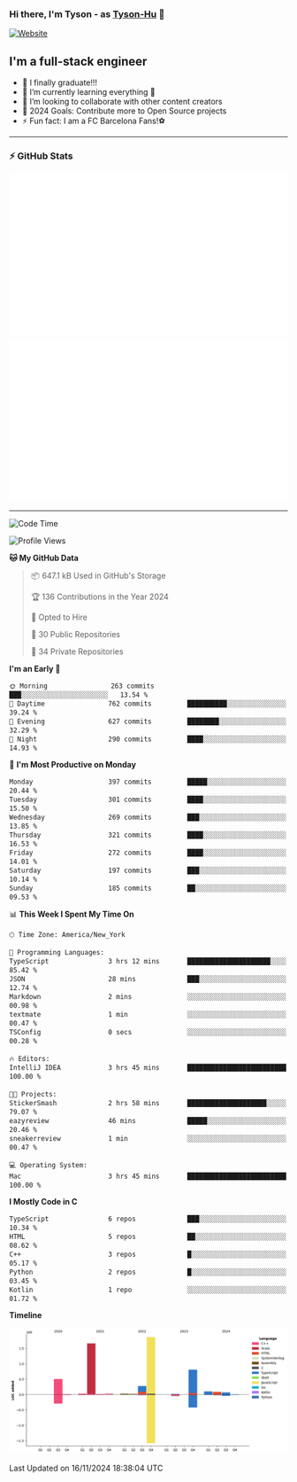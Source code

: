 ### Hi there, I'm Tyson - as [Tyson-Hu][website] 👋

[![Website](https://img.shields.io/website?label=Tianzhe.me&style=for-the-badge&url=https%3A%2F%2Ftianzhe.me)](https://tianzhe.me)


## I'm a full-stack engineer

- 🔭 I finally graduate!!!
- 🌱 I’m currently learning everything 🤣
- 👯 I’m looking to collaborate with other content creators
- 🥅 2024 Goals: Contribute more to Open Source projects
- ⚡ Fun fact: I am a FC Barcelona Fans!⚽️

---

### ⚡️ GitHub Stats
![](https://raw.githubusercontent.com/Tyson-Hu/github-stats-card/master/generated/overview.svg)
![](https://raw.githubusercontent.com/Tyson-Hu/github-stats-card/master/generated/languages.svg)

---

<!--START_SECTION:waka-->
![Code Time](http://img.shields.io/badge/Code%20Time-259%20hrs%2017%20mins-blue)

![Profile Views](http://img.shields.io/badge/Profile%20Views-0-blue)

**🐱 My GitHub Data** 

> 📦 647.1 kB Used in GitHub's Storage 
 > 
> 🏆 136 Contributions in the Year 2024
 > 
> 💼 Opted to Hire
 > 
> 📜 30 Public Repositories 
 > 
> 🔑 34 Private Repositories 
 > 
**I'm an Early 🐤** 

```text
🌞 Morning                263 commits         ███░░░░░░░░░░░░░░░░░░░░░░   13.54 % 
🌆 Daytime                762 commits         ██████████░░░░░░░░░░░░░░░   39.24 % 
🌃 Evening                627 commits         ████████░░░░░░░░░░░░░░░░░   32.29 % 
🌙 Night                  290 commits         ████░░░░░░░░░░░░░░░░░░░░░   14.93 % 
```
📅 **I'm Most Productive on Monday** 

```text
Monday                   397 commits         █████░░░░░░░░░░░░░░░░░░░░   20.44 % 
Tuesday                  301 commits         ████░░░░░░░░░░░░░░░░░░░░░   15.50 % 
Wednesday                269 commits         ███░░░░░░░░░░░░░░░░░░░░░░   13.85 % 
Thursday                 321 commits         ████░░░░░░░░░░░░░░░░░░░░░   16.53 % 
Friday                   272 commits         ████░░░░░░░░░░░░░░░░░░░░░   14.01 % 
Saturday                 197 commits         ███░░░░░░░░░░░░░░░░░░░░░░   10.14 % 
Sunday                   185 commits         ██░░░░░░░░░░░░░░░░░░░░░░░   09.53 % 
```


📊 **This Week I Spent My Time On** 

```text
🕑︎ Time Zone: America/New_York

💬 Programming Languages: 
TypeScript               3 hrs 12 mins       █████████████████████░░░░   85.42 % 
JSON                     28 mins             ███░░░░░░░░░░░░░░░░░░░░░░   12.74 % 
Markdown                 2 mins              ░░░░░░░░░░░░░░░░░░░░░░░░░   00.98 % 
textmate                 1 min               ░░░░░░░░░░░░░░░░░░░░░░░░░   00.47 % 
TSConfig                 0 secs              ░░░░░░░░░░░░░░░░░░░░░░░░░   00.28 % 

🔥 Editors: 
IntelliJ IDEA            3 hrs 45 mins       █████████████████████████   100.00 % 

🐱‍💻 Projects: 
StickerSmash             2 hrs 58 mins       ████████████████████░░░░░   79.07 % 
eazyreview               46 mins             █████░░░░░░░░░░░░░░░░░░░░   20.46 % 
sneakerreview            1 min               ░░░░░░░░░░░░░░░░░░░░░░░░░   00.47 % 

💻 Operating System: 
Mac                      3 hrs 45 mins       █████████████████████████   100.00 % 
```

**I Mostly Code in C** 

```text
TypeScript               6 repos             ███░░░░░░░░░░░░░░░░░░░░░░   10.34 % 
HTML                     5 repos             ██░░░░░░░░░░░░░░░░░░░░░░░   08.62 % 
C++                      3 repos             █░░░░░░░░░░░░░░░░░░░░░░░░   05.17 % 
Python                   2 repos             █░░░░░░░░░░░░░░░░░░░░░░░░   03.45 % 
Kotlin                   1 repo              ░░░░░░░░░░░░░░░░░░░░░░░░░   01.72 % 
```



**Timeline**

![Lines of Code chart](https://raw.githubusercontent.com/Tyson-Hu/Tyson-Hu/main/assets/bar_graph.png)


 Last Updated on 16/11/2024 18:38:04 UTC
<!--END_SECTION:waka-->


[website]: https://github.com/Tyson-Hu
